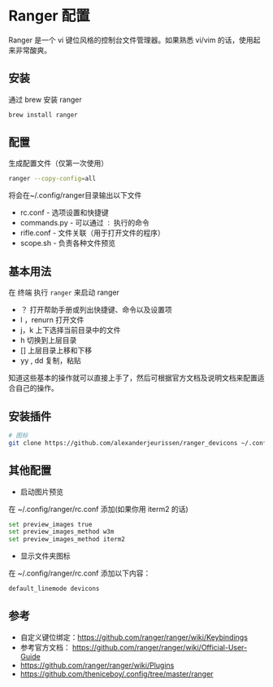 Ranger 配置
===

Ranger 是一个 vi 键位风格的控制台文件管理器。如果熟悉 vi/vim 的话，使用起来非常酸爽。

## 安装

通过 brew 安装 ranger

```bash
brew install ranger
```

## 配置

生成配置文件（仅第一次使用）

```bash
ranger --copy-config=all
```

将会在~/.config/ranger目录输出以下文件

- rc.conf - 选项设置和快捷键
- commands.py - 可以通过 `：` 执行的命令
- rifle.conf - 文件关联（用于打开文件的程序）
- scope.sh - 负责各种文件预览

## 基本用法

在 终端 执行 `ranger` 来启动 ranger

- ？ 打开帮助手册或列出快捷键、命令以及设置项
- l ，renurn 打开文件
- j，k 上下选择当前目录中的文件
- h 切换到上层目录
- [] 上层目录上移和下移
- yy , dd 复制，粘贴

知道这些基本的操作就可以直接上手了，然后可根据官方文档及说明文档来配置适合自己的操作。

## 安装插件

```bash
# 图标
git clone https://github.com/alexanderjeurissen/ranger_devicons ~/.config/ranger/plugins/ranger_devicons

```

## 其他配置

- 启动图片预览  

在 ~/.config/ranger/rc.conf 添加(如果你用 iterm2 的话)

```bash
set preview_images true
set preview_images_method w3m
set preview_images_method iterm2
```

- 显示文件夹图标

在 ~/.config/ranger/rc.conf 添加以下内容：

```bash
default_linemode devicons
```

## 参考

- 自定义键位绑定：https://github.com/ranger/ranger/wiki/Keybindings
- 参考官方文档： https://github.com/ranger/ranger/wiki/Official-User-Guide
- https://github.com/ranger/ranger/wiki/Plugins
- https://github.com/theniceboy/.config/tree/master/ranger
